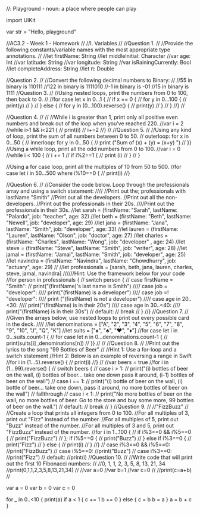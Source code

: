 //: Playground - noun: a place where people can play

import UIKit

var str = "Hello, playground"

//AC3.2 - Week 1 - Homework
//
//I. Variables
//
//Question 1.
//
//Provide the following constants/variable names with the most appropriate type annotations.
//
//let firstName: String
//let middleInitial: Character
//var age: Int
//var latitude: String
//var longitude: String
//var isRainingCurrently: Bool
//let completeAddress: String
//let π: Double

//Question 2.
//
//Convert the following decimal numbers to Binary:
//
//55 in binary is 110111
//122 in binary is 1111010
//-1 in binary is -01
//15 in binary is 1111
//Question 3.
//
//Using nested loops, print the numbers from 0 to 100, then back to 0.
//
//for case let x in 0...1 {
//    if x == 0 {
//        for y in 0...100 {
//            print(y)
//        }
//    } else {
//        for y in (0...100).reverse() {
//            print(y)
//        }
//    }
//}
//

//Question 4.
//   //
//While i is greater than 1, print only all positive even numbers and break out of the loop when you've reached 220.
//var i = 2
//while i>1 && i<221 {
//        print(i)
//    i+=2
//}
//
//Question 5.
//
//Using any kind of loop, print the sum of all numbers between 0 to 50.
//    outerloop: for x in 0...50 {
//        innerloop: for y in 0...50 {
//            print ("Sum of \(x) + \(y) = \(x+y) ")
//        }}
//Using a while loop, print all the odd numbers from 0 to 100.
//var i = 0
//while i < 100 {
//    i += 1
//    if i%2==1 {
//        print (i)
//    }
//    }

//Using a for case loop, print all the multiples of 10 from 50 to 500.
//for case let i in 50...500 where i%10==0 {
//    print(i)
//}

//Question 6.
//
//Consider the code below. Loop through the professionals array and using a switch statement:
////
//Print out the; professionals with lastName "Smith"
//Print out all the developers.
//Print out all the non-developers.
//Print out the professionals in their 20s.
////Print out the professionals in their 30s.
//let sarah = (firstName: "Sarah", lastName: "Palardo", job: "teacher", age: 32)
//let beth = (firstName: "Beth", lastName: "Newell", job: "developer", age: 29)
//let jana = (firstName: "Jana", lastName: "Smith", job: "developer", age: 33)
//let lauren = (firstName: "Lauren", lastName: "Olson", job: "doctor", age: 27)
//let charles = (firstName: "Charles", lastName: "Wong", job: "developer" , age: 24)
//let steve = (firstName: "Steve", lastName: "Smith", job: "writer", age: 28)
//let jamal = (firstName: "Jamal", lastName: "Smith", job: "developer", age: 25)
//let navindra = (firstName: "Navindra", lastName: "Chowdhurry", job: "actuary", age: 29)
//
//let professionals = [sarah, beth, jana, lauren, charles, steve, jamal, navindra]
//////Hint: Use the framework below for your code
//for person in professionals {
//    switch person {
//        case firstName = "Smith":
//        print("\(firstName)'s last name is Smith")
////        case job = "developer":
////        print("\(firstName) is a developer")
////        case job =! "developer":
////        print ("\(firstName) is not a developer")
////    case age in 20..<30:
////        print("\(firstName) is in their 20s")
////    case age in 30..<40:
////        print("\(firstName) is in their 30s")
//    default:
//            break
//    }
//}
//Question 7.
//
//Given the arrays below, use nested loops to print out every possible card in the deck.
////
//let denominations = ["A", "2", "3", "4", "5", "6", "7", "8", "9", "10", "J", "Q", "K"]
//let suits = ["♠️", "♣️", "♥️", "♦️"]
//for case let i in 0...suits.count-1 {
//    for case let n in 0...denominations.count-1 {
//        print(suits[i] ,denominations[n])
//    }}
//
//
//Question 8.
//
//Print out the lyrics to the song "99 Bottles of Beer"
//
//Hint 1: Use a for-loop and a switch statement
//Hint 2: Below is an example of reversing a range in Swift
//for i in (1...5).reverse() {
//    print(i)
//}
//
//var beers = true
//for i in (1...99).reverse() {
//    switch beers {
//    case i > 1:
//        print("\(i) bottles of beer on the wall, \(i) bottles of beer... take one down pass it around, \(i-1) bottles of beer on the wall")
//    case i == 1:
//        print("\(i) bottle of beer on the wall, \(i) bottle of beer... take one down, pass it around, no more bottles of beer on the wall")
//        fallthrough
//    case i < 1:
//        print("No more bottles of beer on the wall, no more bottles of beer. Go to the store and buy some more, 99 bottles of beer on the wall.")
//    default:
//        break
//    }
//Question 9.
//
//"FizzBuzz"
//
//Create a loop that prints all integers from 0 to 100.
//For all multiples of 3, print out "Fizz" instead of the number.
//For all multiples of 5, print out "Buzz" instead of the number.
//For all multiples of 3 and 5, print out "FizzBuzz" instead of the number.
//for i in 1...100 {
//        if i%3==0 && i%5==0 {
//    print("FizzBuzz")
//    }; if i%5==0 {
//        print("Buzz")
//    } else if i%3==0 {
//        print("Fizz")
//    } else {
//        print(i)
//    }
//}
//    case i%3==0 && i%5==0:
//print("FizzBuzz")
//    case i%5==0:
//print("Buzz")
//    case i%3==0:
//print("Fizz")
//    default:
//print(i)
//Question 10.
//
//Write code that will print out the first 10 Fibonacci numbers:
//
//0, 1, 1, 2, 3, 5, 8, 13, 21, 34
//print(0,1,1,2,3,5,8,13,21,34)
//
//var a=0
//var b=1
//var c=0
//
//print(c=a+b)
//

var a = 0
var b = 0
var c = 0

for _ in 0..<10 {
    print(a)
    if a < 1 {
        c += 1
        b += 0
    } else {
        c = b
        b = a
    }
    a = b + c
}

